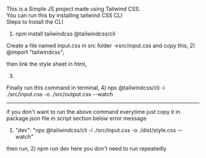 This is a Simple JS project made using Tailwind CSS.<br>
You can run this by installing tailwind CSS CLI
<br>Steps to Install the CLI
1) npm install tailwindcss @tailwindcss/cli

Create a file named input.css in src folder ->src/input.css 
and copy this,
2) @import "tailwindcss";

 then link the style sheet in html,
  
3)  <link href="./output.css" rel="stylesheet">

 Finally run this command in terminal,
4) npx @tailwindcss/cli -i ./src/input.css -o ./src/output.css --watch
  
---------------------------------------------------------------------------------------------------------------------------------------------------
  if you don't want to run the above command everytime just copy it in package.json file in script section below error message

1) "dev": "npx @tailwindcss/cli -i ./src/input.css -o ./dist/style.css --watch"

  then run,
2) npm run dev 
    here you don't need to run repeatedly
